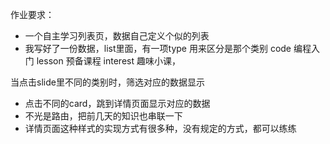 


作业要求：
* 一个自主学习列表页，数据自己定义个似的列表
* 我写好了一份数据，list里面，有一项type 用来区分是那个类别
code  编程入门
lesson  预备课程
interest  趣味小课，

当点击slide里不同的类别时，筛选对应的数据显示
* 点击不同的card，跳到详情页面显示对应的数据
* 不光是路由，把前几天的知识也串联一下
* 详情页面这种样式的实现方式有很多种，没有规定的方式，都可以练练
